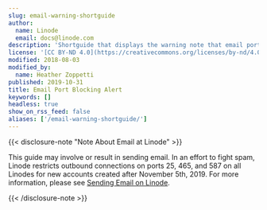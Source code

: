 ```yaml
---
slug: email-warning-shortguide
author:
  name: Linode
  email: docs@linode.com
description: 'Shortguide that displays the warning note that email ports are blocked on all new Linodes by default.'
license: '[CC BY-ND 4.0](https://creativecommons.org/licenses/by-nd/4.0)'
modified: 2018-08-03
modified_by:
  name: Heather Zoppetti
published: 2019-10-31
title: Email Port Blocking Alert
keywords: []
headless: true
show_on_rss_feed: false
aliases: ['/email-warning-shortguide/']
---
```


{{< disclosure-note "Note About Email at Linode" >}}

This guide may involve or result in sending email. In an effort to fight spam, Linode restricts outbound connections on ports 25, 465, and 587 on all Linodes for new accounts created after November 5th, 2019. For more information, please see [Sending Email on Linode](/docs/email/running-a-mail-server/#sending-email-on-linode).

{{< /disclosure-note >}}
